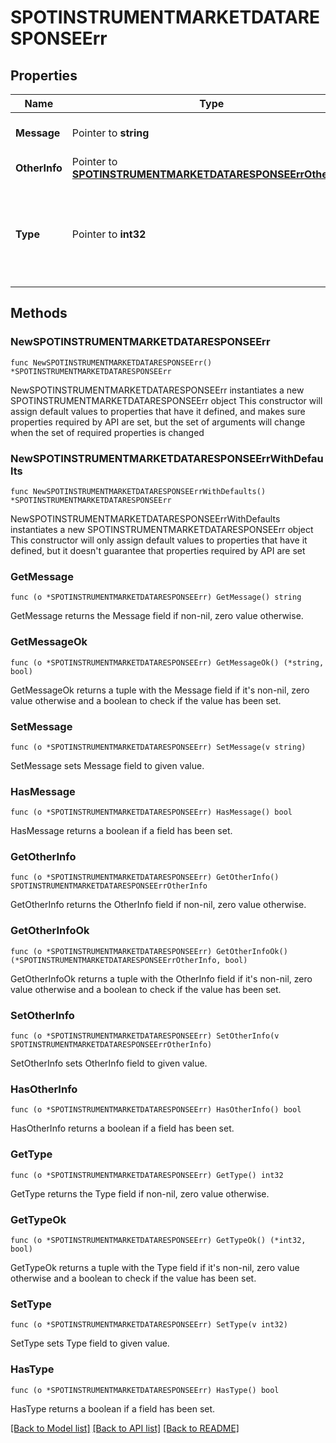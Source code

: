 # SPOTINSTRUMENTMARKETDATARESPONSEErr

## Properties

Name | Type | Description | Notes
------------ | ------------- | ------------- | -------------
**Message** | Pointer to **string** | A message describing the error | [optional] 
**OtherInfo** | Pointer to [**SPOTINSTRUMENTMARKETDATARESPONSEErrOtherInfo**](SPOTINSTRUMENTMARKETDATARESPONSEErrOtherInfo.md) |  | [optional] 
**Type** | Pointer to **int32** | A public facing error type. If you want to treat a specific error use the type. | [optional] 

## Methods

### NewSPOTINSTRUMENTMARKETDATARESPONSEErr

`func NewSPOTINSTRUMENTMARKETDATARESPONSEErr() *SPOTINSTRUMENTMARKETDATARESPONSEErr`

NewSPOTINSTRUMENTMARKETDATARESPONSEErr instantiates a new SPOTINSTRUMENTMARKETDATARESPONSEErr object
This constructor will assign default values to properties that have it defined,
and makes sure properties required by API are set, but the set of arguments
will change when the set of required properties is changed

### NewSPOTINSTRUMENTMARKETDATARESPONSEErrWithDefaults

`func NewSPOTINSTRUMENTMARKETDATARESPONSEErrWithDefaults() *SPOTINSTRUMENTMARKETDATARESPONSEErr`

NewSPOTINSTRUMENTMARKETDATARESPONSEErrWithDefaults instantiates a new SPOTINSTRUMENTMARKETDATARESPONSEErr object
This constructor will only assign default values to properties that have it defined,
but it doesn't guarantee that properties required by API are set

### GetMessage

`func (o *SPOTINSTRUMENTMARKETDATARESPONSEErr) GetMessage() string`

GetMessage returns the Message field if non-nil, zero value otherwise.

### GetMessageOk

`func (o *SPOTINSTRUMENTMARKETDATARESPONSEErr) GetMessageOk() (*string, bool)`

GetMessageOk returns a tuple with the Message field if it's non-nil, zero value otherwise
and a boolean to check if the value has been set.

### SetMessage

`func (o *SPOTINSTRUMENTMARKETDATARESPONSEErr) SetMessage(v string)`

SetMessage sets Message field to given value.

### HasMessage

`func (o *SPOTINSTRUMENTMARKETDATARESPONSEErr) HasMessage() bool`

HasMessage returns a boolean if a field has been set.

### GetOtherInfo

`func (o *SPOTINSTRUMENTMARKETDATARESPONSEErr) GetOtherInfo() SPOTINSTRUMENTMARKETDATARESPONSEErrOtherInfo`

GetOtherInfo returns the OtherInfo field if non-nil, zero value otherwise.

### GetOtherInfoOk

`func (o *SPOTINSTRUMENTMARKETDATARESPONSEErr) GetOtherInfoOk() (*SPOTINSTRUMENTMARKETDATARESPONSEErrOtherInfo, bool)`

GetOtherInfoOk returns a tuple with the OtherInfo field if it's non-nil, zero value otherwise
and a boolean to check if the value has been set.

### SetOtherInfo

`func (o *SPOTINSTRUMENTMARKETDATARESPONSEErr) SetOtherInfo(v SPOTINSTRUMENTMARKETDATARESPONSEErrOtherInfo)`

SetOtherInfo sets OtherInfo field to given value.

### HasOtherInfo

`func (o *SPOTINSTRUMENTMARKETDATARESPONSEErr) HasOtherInfo() bool`

HasOtherInfo returns a boolean if a field has been set.

### GetType

`func (o *SPOTINSTRUMENTMARKETDATARESPONSEErr) GetType() int32`

GetType returns the Type field if non-nil, zero value otherwise.

### GetTypeOk

`func (o *SPOTINSTRUMENTMARKETDATARESPONSEErr) GetTypeOk() (*int32, bool)`

GetTypeOk returns a tuple with the Type field if it's non-nil, zero value otherwise
and a boolean to check if the value has been set.

### SetType

`func (o *SPOTINSTRUMENTMARKETDATARESPONSEErr) SetType(v int32)`

SetType sets Type field to given value.

### HasType

`func (o *SPOTINSTRUMENTMARKETDATARESPONSEErr) HasType() bool`

HasType returns a boolean if a field has been set.


[[Back to Model list]](../README.md#documentation-for-models) [[Back to API list]](../README.md#documentation-for-api-endpoints) [[Back to README]](../README.md)


